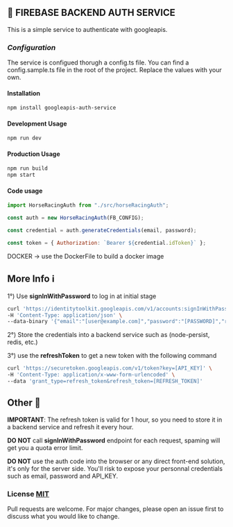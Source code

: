 ## 🐎 FIREBASE BACKEND AUTH SERVICE

This is a simple service to authenticate with googleapis.

### _Configuration_

The service is configued thorugh a config.ts file. You can find a config.sample.ts file in the root of the project. Replace the values with your own.

#### Installation

```bash
npm install googleapis-auth-service
```

#### Development Usage

```javascript
npm run dev
```

#### Production Usage

```javascript
npm run build
npm start
```

#### Code usage

```javascript
import HorseRacingAuth from "./src/horseRacingAuth";

const auth = new HorseRacingAuth(FB_CONFIG);

const credential = auth.generateCredentials(email, password);

const token = { Authorization: `Bearer ${credential.idToken}` };
```

DOCKER -> use the DockerFile to build a docker image

## More Info ℹ️

1°) Use **signInWithPassword** to log in at initial stage

```bash
curl 'https://identitytoolkit.googleapis.com/v1/accounts:signInWithPassword?key=[API_KEY]' \
-H 'Content-Type: application/json' \
--data-binary '{"email":"[user@example.com]","password":"[PASSWORD]","returnSecureToken":true}'
```

2°) Store the credentials into a backend service such as (node-persist, redis, etc.)

3°) use the **refreshToken** to get a new token with the following command

```bash
curl 'https://securetoken.googleapis.com/v1/token?key=[API_KEY]' \
-H 'Content-Type: application/x-www-form-urlencoded' \
--data 'grant_type=refresh_token&refresh_token=[REFRESH_TOKEN]'
```

## Other 🚧

**IMPORTANT**: The refresh token is valid for 1 hour, so you need to store it in a backend service and refresh it every hour.

**DO NOT** call **signInWithPassword** endpoint for each request, spaming will get you a quota error limit.

**DO NOT** use the auth code into the browser or any direct front-end solution, it's only for the server side. You'll risk to expose your personnal credentials such as email, password and API_KEY.

### License [MIT](https://choosealicense.com/licenses/mit/)

Pull requests are welcome. For major changes, please open an issue first to discuss what you would like to change.
